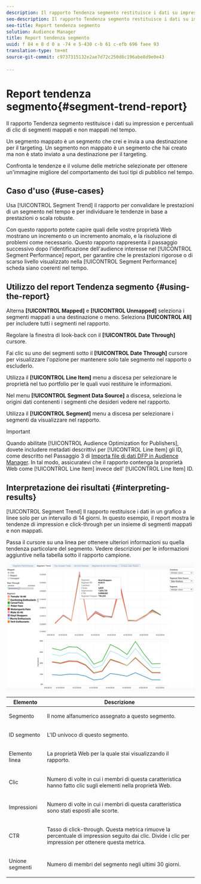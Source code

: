 ```yaml
---
description: Il rapporto Tendenza segmento restituisce i dati su impression e percentuali di clic di segmenti mappati e non mappati nel tempo. Un segmento mappato è un segmento che crei e invia a una destinazione per il targeting. Un segmento non mappato è un segmento che hai creato ma non è stato inviato a una destinazione per il targeting. Confronta le tendenze e il volume delle metriche selezionate per ottenere un'immagine migliore del comportamento dei tuoi tipi di pubblico nel tempo.
seo-description: Il rapporto Tendenza segmento restituisce i dati su impression e percentuali di clic di segmenti mappati e non mappati nel tempo. Un segmento mappato è un segmento che crei e invia a una destinazione per il targeting. Un segmento non mappato è un segmento che hai creato ma non è stato inviato a una destinazione per il targeting. Confronta le tendenze e il volume delle metriche selezionate per ottenere un'immagine migliore del comportamento dei tuoi tipi di pubblico nel tempo.
seo-title: Report tendenza segmento
solution: Audience Manager
title: Report tendenza segmento
uuid: f 84 e 8 d 0 a -74 e 5-430 c-b 61 c-efb 696 faee 93
translation-type: tm+mt
source-git-commit: c9737315132e2ae7d72c250d8c196abe8d9e0e43

---
```



# Report tendenza segmento{#segment-trend-report}

Il rapporto Tendenza segmento restituisce i dati su impression e percentuali di clic di segmenti mappati e non mappati nel tempo.

Un segmento mappato è un segmento che crei e invia a una destinazione per il targeting. Un segmento non mappato è un segmento che hai creato ma non è stato inviato a una destinazione per il targeting.

Confronta le tendenze e il volume delle metriche selezionate per ottenere un&#39;immagine migliore del comportamento dei tuoi tipi di pubblico nel tempo.

## Caso d&#39;uso {#use-cases}

Usa [!UICONTROL Segment Trend] il rapporto per convalidare le prestazioni di un segmento nel tempo e per individuare le tendenze in base a prestazioni o scala robuste.

Con questo rapporto potete capire quali delle vostre proprietà Web mostrano un incremento o un incremento anomalo, e la risoluzione di problemi come necessario. Questo rapporto rappresenta il passaggio successivo dopo l&#39;identificazione dell&#39;audience interesse nel [!UICONTROL Segment Performance] report, per garantire che le prestazioni rigorose o di scarso livello visualizzato nella [!UICONTROL Segment Performance] scheda siano coerenti nel tempo.

## Utilizzo del report Tendenza segmento {#using-the-report}

Alterna **[!UICONTROL Mapped]** e **[!UICONTROL Unmapped]** seleziona i segmenti mappati a una destinazione o meno. Seleziona **[!UICONTROL All]** per includere tutti i segmenti nel rapporto.

Regolare la finestra di look-back con il **[!UICONTROL Date Through]** cursore.

Fai clic su uno dei segmenti sotto il **[!UICONTROL Date Through]** cursore per visualizzare l&#39;opzione per mantenere solo tale segmento nel rapporto o escluderlo.

Utilizza il **[!UICONTROL Line Item]** menu a discesa per selezionare le proprietà nel tuo portfolio per le quali vuoi restituire le informazioni.

Nel menu **[!UICONTROL Segment Data Source]** a discesa, seleziona le origini dati contenenti i segmenti che desideri vedere nel rapporto.

Utilizza il **[!UICONTROL Segment]** menu a discesa per selezionare i segmenti da visualizzare nel rapporto.

>[!IMPORTANT]
>
>Quando abilitate [!UICONTROL Audience Optimization for Publishers], dovete includere metadati descrittivi per [!UICONTROL Line Item] gli ID, come descritto nel Passaggio 3 di [Importa file di dati DFP in Audience Manager](../../../reporting/audience-optimization-reports/aor-publishers/import-dfp.md). In tal modo, assicuratevi che il rapporto contenga la proprietà Web come [!UICONTROL Line Item] invece dell&#39; [!UICONTROL Line Item] ID.

## Interpretazione dei risultati {#interpreting-results}

[!UICONTROL Segment Trend] Il rapporto restituisce i dati in un grafico a linee solo per un intervallo di 14 giorni. In questo esempio, il report mostra le tendenze di impression e click-through per un insieme di segmenti mappati e non mappati.

Passa il cursore su una linea per ottenere ulteriori informazioni su quella tendenza particolare del segmento. Vedere descrizioni per le informazioni aggiuntive nella tabella sotto il rapporto campione.

![](assets/publisher_segment_trend.png)

<table id="table_AFE2540583C34835B04584693ADFD26A"> 
 <thead> 
  <tr> 
   <th colname="col1" class="entry"> Elemento </th> 
   <th colname="col2" class="entry"> Descrizione </th> 
  </tr>
 </thead>
 <tbody> 
  <tr> 
   <td colname="col1"> <p><span class="wintitle"> Segmento</span> </p> </td> 
   <td colname="col2"> <p>Il nome alfanumerico assegnato a questo segmento. </p> </td> 
  </tr> 
  <tr> 
   <td colname="col1"> <p><span class="wintitle"> ID segmento</span> </p> </td> 
   <td colname="col2"> <p>L'ID univoco di questo segmento. </p> </td> 
  </tr> 
  <tr> 
   <td colname="col1"> <p><span class="wintitle"> Elemento linea</span> </p> </td> 
   <td colname="col2"> <p>La proprietà Web per la quale stai visualizzando il rapporto. </p> </td> 
  </tr> 
  <tr> 
   <td colname="col1"> <p><span class="wintitle"> Clic</span> </p> </td> 
   <td colname="col2"> <p>Numero di volte in cui i membri di questa caratteristica hanno fatto clic sugli elementi nella proprietà Web. </p> </td> 
  </tr> 
  <tr> 
   <td colname="col1"> <p><span class="wintitle"> Impressioni</span> </p> </td> 
   <td colname="col2"> <p>Numero di volte in cui i membri di questa caratteristica sono stati esposti alle scorte. </p> </td> 
  </tr> 
  <tr> 
   <td colname="col1"> <p><span class="wintitle"> CTR</span> </p> </td> 
   <td colname="col2"> <p>Tasso di click-through. Questa metrica rimuove la percentuale di impression seguito dai clic. Divide i clic per impression per ottenere questa metrica. </p> </td> 
  </tr> 
  <tr> 
   <td colname="col1"> <p><span class="wintitle"> Unione segmenti</span> </p> </td> 
   <td colname="col2"> <p>Numero di membri del segmento negli ultimi 30 giorni. </p> </td> 
  </tr> 
 </tbody> 
</table>
